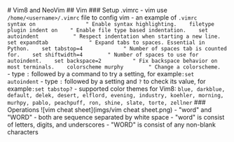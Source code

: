 #   V i m 8   a n d   N e o V i m  
  
 # #   V i m  
  
 # # #   S e t u p   . v i m r c  
  
 -   v i m   u s e   ` ` ` / h o m e / < u s e r n a m e > / . v i m r c ` ` `   f i l e   t o   c o n f i g   v i m  
  
 -   a n   e x a m p l e   o f   ` ` ` . v i m r c ` ` `  
  
     ` ` `  
     s y n t a x   o n   	 	 	 	 	 "   E n a b l e   s y n t a x   h i g h l i g h t i n g .  
     f i l e t y p e   p l u g i n   i n d e n t   o n   	 "   E n a b l e   f i l e   t y p e   b a s e d   i n d e n t a t i o n .  
     s e t   a u t o i n d e n t   	 	 	 	 "   R e s p e c t   i n d e n t a t i o n   w h e n   s t a r t i n g   a   n e w   l i n e .  
     s e t   e x p a n d t a b   	 	 	 	 "   E x p a n d   t a b s   t o   s p a c e s .   E s s e n t i a l   i n   P y t h o n .  
     s e t   t a b s t o p = 4   	 	 	 	 "   N u m b e r   o f   s p a c e s   t a b   i s   c o u n t e d   f o r .  
     s e t   s h i f t w i d t h = 4   	 	 	 "   N u m b e r   o f   s p a c e s   t o   u s e   f o r   a u t o i n d e n t .  
     s e t   b a c k s p a c e = 2   	 	 	 "   F i x   b a c k s p a c e   b e h a v i o r   o n   m o s t   t e r m i n a l s .  
     c o l o r s c h e m e   m u r p h y   	 	 	 "   C h a n g e   a   c o l o r s c h e m e .  
     ` ` `  
  
 -   t y p e   ` ` ` : ` ` `   f o l l o w e d   b y   a   c o m m a n d   t o   t r y   a   s e t t i n g ,   f o r   e x a m p l e ` ` ` : s e t   a u t o i n d e n t ` ` `  
  
 -   t y p e   ` ` ` : ` ` `   f o l l o w e d   b y   a   s e t t i n g   a n d   ` ` ` ? ` ` `   t o   c h e c k   i t s   v a l u e ,   f o r   e x a m p l e ` ` ` : s e t   t a b s t o p ? ` ` `  
  
 -   s u p p o r t e d   c o l o r   t h e m e s   f o r   V i m 8 :    
  
     ` ` ` b l u e ,   d a r k b l u e ,   d e f a u l t ,   d e l e k ,   d e s e r t ,   e l f l o r d ,   e v e n i n g ,   i n d u s t r y ,   k o e h l e r ,   m o r n i n g ,   m u r h p y ,   p a b l o ,   p e a c h p u f f ,   r o n ,   s h i n e ,   s l a t e ,   t o r t e ,   z e l l n e r ` ` `  
  
 # # #   O p e r a t i o n s  
  
 ! [ v i m   c h e a t   s h e e t ] ( i m g s / v i m   c h e a t   s h e e t . p n g )  
  
 -   " w o r d "   a n d   " W O R D "  
     -   b o t h   a r e   s e q u e n c e   s e p a r a t e d   b y   w h i t e   s p a c e  
     -   " w o r d "   i s   c o n s i s t   o f   l e t t e r s ,   d i g i t s ,   a n d   u n d e r s c o r e s  
     -   " W O R D "   i s   c o n s i s t   o f   a n y   n o n - b l a n k   c h a r a c t e r s  
 